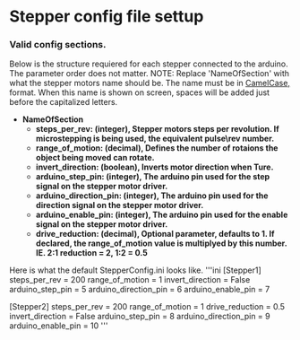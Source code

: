 # Stepper config file settup

### Valid config sections.
Below is the structure requiered for each stepper connected to the arduino. The parameter order does not matter.
    NOTE: Replace 'NameOfSection' with what the stepper motors name should be.
    The name must be in [CamelCase,](https://en.wikipedia.org/wiki/Camel_case) format.
    When this name is shown on screen, spaces will be added just before the capitalized letters.

* **NameOfSection**
    * **steps_per_rev: (integer), Stepper motors steps per revolution. If microstepping is being used, the equivalent pulse\rev number.**
    * **range_of_motion: (decimal), Defines the number of rotaions the object being moved can rotate.**
    * **invert_direction: (boolean), Inverts motor direction when Ture.**
    * **arduino_step_pin: (integer), The arduino pin used for the step signal on the stepper motor driver.**
    * **arduino_direction_pin: (integer), The arduino pin used for the direction signal on the stepper motor driver.**
    * **arduino_enable_pin: (integer), The arduino pin used for the enable signal on the stepper motor driver.**
    * **drive_reduction: (decimal), Optional parameter, defaults to 1. If declared, the range_of_motion value is multiplyed by this number. IE. 2:1 reduction = 2, 1:2 = 0.5**


Here is what the default StepperConfig.ini looks like.
'''ini
[Stepper1]
steps_per_rev = 200
range_of_motion = 1
invert_direction = False
arduino_step_pin = 5
arduino_direction_pin = 6
arduino_enable_pin = 7

[Stepper2]
steps_per_rev = 200
range_of_motion = 1
drive_reduction = 0.5
invert_direction = False
arduino_step_pin = 8
arduino_direction_pin = 9
arduino_enable_pin = 10
'''